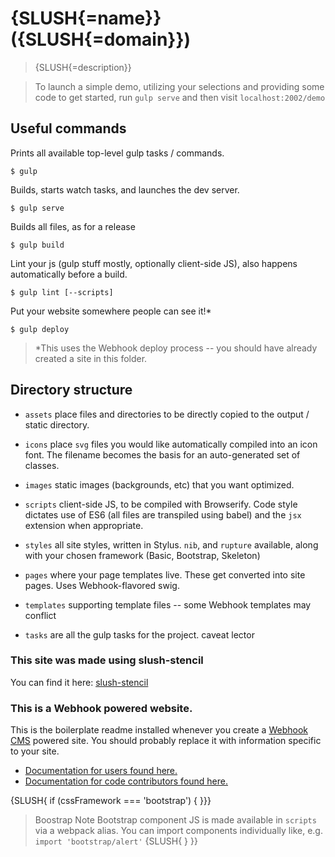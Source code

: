 # {SLUSH{=name}} ({SLUSH{=domain}})

> {SLUSH{=description}}

> To launch a simple demo, utilizing your selections and providing some code
  to get started, run `gulp serve` and then visit `localhost:2002/demo`

## Useful commands

Prints all available top-level gulp tasks / commands.

```shell
$ gulp
```

Builds, starts watch tasks, and launches the dev server.

```shell
$ gulp serve
```

Builds all files, as for a release

```shell
$ gulp build
```

Lint your js (gulp stuff mostly, optionally client-side JS),
also happens automatically before a build.

```shell
$ gulp lint [--scripts]
```

Put your website somewhere people can see it!*

```shell
$ gulp deploy
```

> *This uses the Webhook deploy process -- you should have already created
  a site in this folder.

## Directory structure

* `assets` place files and directories to be directly copied to the output /
  static directory.

* `icons` place `svg` files you would like automatically compiled into an icon
  font. The filename becomes the basis for an auto-generated set of classes.

* `images` static images (backgrounds, etc) that you want optimized.

* `scripts` client-side JS, to be compiled with Browserify. Code style dictates
  use of ES6 (all files are transpiled using babel) and the `jsx` extension
  when appropriate.

* `styles` all site styles, written in Stylus. `nib`, and `rupture` available,
  along with your chosen framework (Basic, Bootstrap, Skeleton)

* `pages` where your page templates live. These get converted into site pages.
  Uses Webhook-flavored swig.

* `templates` supporting template files -- some Webhook templates may conflict

* `tasks` are all the gulp tasks for the project. caveat lector

### This site was made using slush-stencil

You can find it here: [slush-stencil](http://ronik-design.github.io/slush-stencil/)

### This is a Webhook powered website.

This is the boilerplate readme installed whenever you create a [Webhook CMS](http://www.webhook.com) powered site. You should probably replace it with information specific to your site.

* [Documentation for users found here.](http://webhook.com/docs/)
* [Documentation for code contributors found here.](https://github.com/webhook/webhook-generate/blob/master/CONTRIBUTING.md)

{SLUSH{ if (cssFramework === 'bootstrap') { }}}
> Boostrap Note
  Bootstrap component JS is made available in `scripts` via a webpack alias.
  You can import components individually like, e.g. `import 'bootstrap/alert'`
{SLUSH{ } }}
